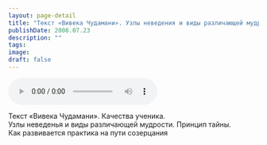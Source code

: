 ```yaml
---
layout: page-detail
title: "Текст «Вивека Чудамани». Узлы неведения и виды различающей мудрости"
publishDate: 2008.07.23
description: ""
tags:
image:
draft: false
---
```


<audio title="2008.07.23 - Текст «Вивека Чудамани». Узлы неведения и виды различающей мудрости.mp3" src="/upload/iblock/d2c/d2c812ddd07dcaec6823c36063b325b0.mp3" controls=""></audio>

 Текст «Вивека Чудамани». Качества ученика.   
 Узлы неведенья и виды различающей мудрости. Принцип тайны.  
 Как развивается практика на пути созерцания   

  
